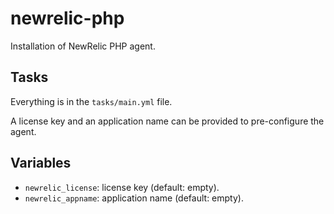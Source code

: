 # newrelic-php

Installation of NewRelic PHP agent.

## Tasks

Everything is in the `tasks/main.yml` file.

A license key and an application name can be provided to pre-configure the agent.

## Variables

* `newrelic_license`: license key (default: empty).
* `newrelic_appname`: application name (default: empty).
